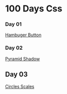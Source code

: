 # 100 Days Css

### Day 01
[Hambuger Button](https://codepen.io/caiomarqs/pen/abmGRjp)

### Day 02
[Pyramid Shadow](https://codepen.io/caiomarqs/pen/jOMKVXg)

## Day 03
[Circles Scales](https://codepen.io/caiomarqs/pen/vYXrgWv)